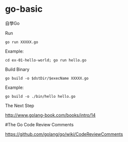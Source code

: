 # go-basic
自學Go

Run

```
go run XXXXX.go
```

Example:

```
cd ex-01-hello-world; go run hello.go
```

Build Binary

```
go build -o $dstDir/$execName XXXXX.go
```

Example:

```
go build -o ./bin/hello hello.go
```

The Next Step

http://www.golang-book.com/books/intro/14

#The Go Code Review Comments

https://github.com/golang/go/wiki/CodeReviewComments
